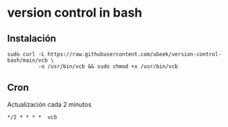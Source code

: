# version control in bash
## Instalación
```
sudo curl -L https://raw.githubusercontent.com/uGeek/version-control-bash/main/vcb \
          -o /usr/bin/vcb && sudo chmod +x /usr/bin/vcb
```

## Cron
Actualización cada 2 minutos
```
*/2 * * * *  vcb
```
